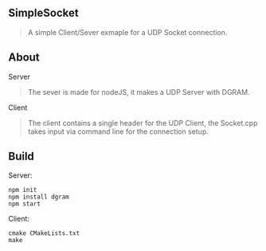 ## SimpleSocket
> A simple Client/Sever exmaple for a UDP Socket connection.

## About
Server
> The sever is made for nodeJS, it makes a UDP Server with DGRAM.

Client
> The client contains a single header for the UDP Client, the Socket.cpp takes input via command line for the connection setup.
    
## Build
   Server:
  ```
  npm init
  npm install dgram
  npm start
  ```
   Client:
  ```
  cmake CMakeLists.txt
  make
  ```
